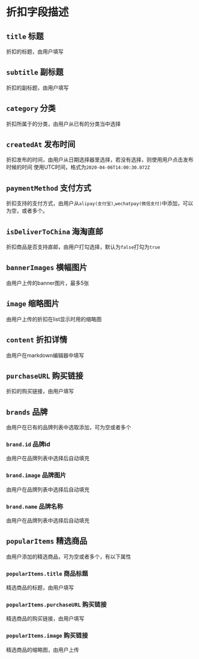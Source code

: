 # 折扣字段描述

## `title` 标题
折扣的标题，由用户填写

## `subtitle` 副标题
折扣的副标题，由用户填写

## `category` 分类
折扣所属于的分类，由用户从已有的分类当中选择

## `createdAt` 发布时间
折扣发布的时间，由用户从日期选择器里选择，若没有选择，则使用用户点击发布时候的时间
使用UTC时间，格式为`2020-04-06T14:00:30.072Z`

## `paymentMethod` 支付方式
折扣支持的支付方式，由用户从`alipay(支付宝)`,`wechatpay(微信支付)`中添加，可以为空，或者多个。

## `isDeliverToChina` 海淘直邮
折扣商品是否支持直邮，由用户打勾选择，默认为`false`打勾为`true`

## `bannerImages` 横幅图片
由用户上传的banner图片，最多5张

## `image` 缩略图片
由用户上传的折扣在list显示时用的缩略图

## `content` 折扣详情
由用户在markdown编辑器中填写

## `purchaseURL` 购买链接
折扣的购买链接，由用户填写

## `brands` 品牌

由用户在已有的品牌列表中选取添加，可为空或者多个

### `brand.id` 品牌id
由用户在品牌列表中选择后自动填充

### `brand.image` 品牌图片
由用户在品牌列表中选择后自动填充
### `brand.name` 品牌名称
由用户在品牌列表中选择后自动填充
## `popularItems` 精选商品

由用户添加的精选商品，可为空或者多个，有以下属性

### `popularItems.title` 商品标题
精选商品的标题，由用户填写

### `popularItems.purchaseURL` 购买链接
精选商品的购买链接，由用户填写

### `popularItems.image` 购买链接
精选商品的缩略图，由用户上传